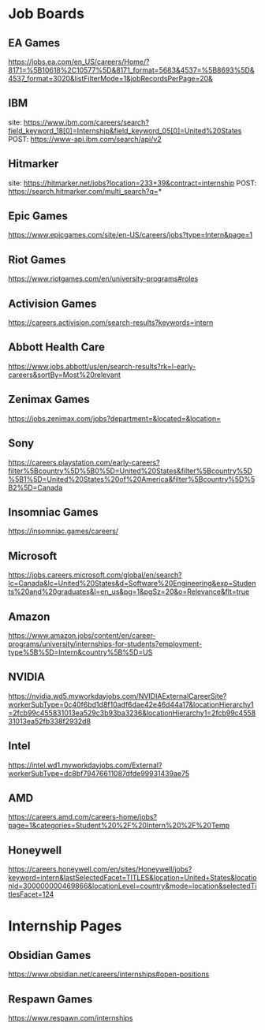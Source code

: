 # Job Boards
## EA Games
https://jobs.ea.com/en_US/careers/Home/?8171=%5B10618%2C10577%5D&8171_format=5683&4537=%5B8693%5D&4537_format=3020&listFilterMode=1&jobRecordsPerPage=20&

## IBM
site: https://www.ibm.com/careers/search?field_keyword_18[0]=Internship&field_keyword_05[0]=United%20States
POST: https://www-api.ibm.com/search/api/v2

## Hitmarker
site: https://hitmarker.net/jobs?location=233+39&contract=internship
POST: https://search.hitmarker.com/multi_search?q=*

## Epic Games
https://www.epicgames.com/site/en-US/careers/jobs?type=Intern&page=1

## Riot Games
https://www.riotgames.com/en/university-programs#roles

## Activision Games
https://careers.activision.com/search-results?keywords=intern

## Abbott Health Care
https://www.jobs.abbott/us/en/search-results?rk=l-early-careers&sortBy=Most%20relevant

## Zenimax Games
https://jobs.zenimax.com/jobs?department=&located=&location=

## Sony
https://careers.playstation.com/early-careers?filter%5Bcountry%5D%5B0%5D=United%20States&filter%5Bcountry%5D%5B1%5D=United%20States%20of%20America&filter%5Bcountry%5D%5B2%5D=Canada

## Insomniac Games
https://insomniac.games/careers/

## Microsoft
https://jobs.careers.microsoft.com/global/en/search?lc=Canada&lc=United%20States&d=Software%20Engineering&exp=Students%20and%20graduates&l=en_us&pg=1&pgSz=20&o=Relevance&flt=true

## Amazon
https://www.amazon.jobs/content/en/career-programs/university/internships-for-students?employment-type%5B%5D=Intern&country%5B%5D=US

## NVIDIA
https://nvidia.wd5.myworkdayjobs.com/NVIDIAExternalCareerSite?workerSubType=0c40f6bd1d8f10adf6dae42e46d44a17&locationHierarchy1=2fcb99c455831013ea529c3b93ba3236&locationHierarchy1=2fcb99c455831013ea52fb338f2932d8

## Intel
https://intel.wd1.myworkdayjobs.com/External?workerSubType=dc8bf79476611087dfde99931439ae75

## AMD
https://careers.amd.com/careers-home/jobs?page=1&categories=Student%20%2F%20Intern%20%2F%20Temp

## Honeywell
https://careers.honeywell.com/en/sites/Honeywell/jobs?keyword=intern&lastSelectedFacet=TITLES&location=United+States&locationId=300000000469866&locationLevel=country&mode=location&selectedTitlesFacet=124

# Internship Pages

## Obsidian Games
https://www.obsidian.net/careers/internships#open-positions

## Respawn Games
https://www.respawn.com/internships
